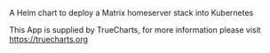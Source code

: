 A Helm chart to deploy a Matrix homeserver stack into Kubernetes

This App is supplied by TrueCharts, for more information please visit https://truecharts.org
